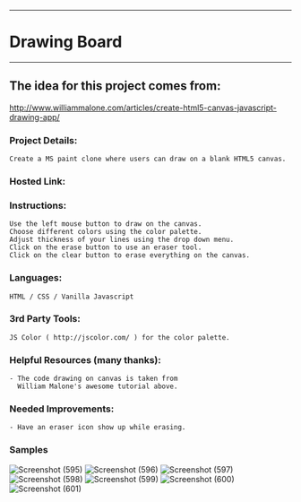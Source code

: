 ****************
# Drawing Board
****************
## The idea for this project comes from: 
http://www.williammalone.com/articles/create-html5-canvas-javascript-drawing-app/

### Project Details:
    Create a MS paint clone where users can draw on a blank HTML5 canvas.

### Hosted Link:
    
### Instructions:
    Use the left mouse button to draw on the canvas.
    Choose different colors using the color palette.
    Adjust thickness of your lines using the drop down menu.
    Click on the erase button to use an eraser tool.
    Click on the clear button to erase everything on the canvas.

### Languages: 
    HTML / CSS / Vanilla Javascript

### 3rd Party Tools: 
    JS Color ( http://jscolor.com/ ) for the color palette.

### Helpful Resources (many thanks):
    - The code drawing on canvas is taken from 
      William Malone's awesome tutorial above.

### Needed Improvements:
    - Have an eraser icon show up while erasing.
### Samples
![Screenshot (595)](https://user-images.githubusercontent.com/75971776/132953299-9cfb498a-6953-44ae-ac02-0fc38102f87c.png)
![Screenshot (596)](https://user-images.githubusercontent.com/75971776/132953302-7db2bce7-519c-42e4-b559-0b22f0374155.png)
![Screenshot (597)](https://user-images.githubusercontent.com/75971776/132953304-02bd86b4-4e25-4f00-8cda-c4192b4489a7.png)
![Screenshot (598)](https://user-images.githubusercontent.com/75971776/132953306-a138e0c1-4697-49e0-b043-a39a58bcff58.png)
![Screenshot (599)](https://user-images.githubusercontent.com/75971776/132953307-0f8c3953-69b6-407d-b0ce-5806537ff148.png)
![Screenshot (600)](https://user-images.githubusercontent.com/75971776/132953309-e944f73c-4929-42f7-9441-482e57e778da.png)
![Screenshot (601)](https://user-images.githubusercontent.com/75971776/132953310-3768a78c-8bd5-4fb7-8323-7f377c5ca876.png)
